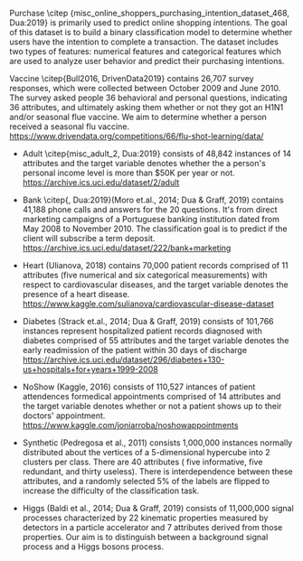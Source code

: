 Purchase \citep {misc_online_shoppers_purchasing_intention_dataset_468, Dua:2019} is primarily used to predict online shopping intentions. The goal of this dataset is to build a binary classification model to determine whether users have the intention to complete a transaction. The dataset includes two types of features: numerical features and categorical features which are used to analyze user behavior and predict their purchasing intentions.

Vaccine \citep{Bull2016, DrivenData2019} contains 26,707 survey responses, which were collected between October 2009 and June 2010. The survey asked people 36 behavioral and personal questions, indicating 36 attributes, and ultimately asking them whether or not they got an H1N1 and/or seasonal flue vaccine. We aim to determine whether a person received a seasonal flu vaccine.
https://www.drivendata.org/competitions/66/flu-shot-learning/data/

- Adult \citep{misc_adult_2, Dua:2019} consists of 48,842 instances of 14 attributes and the target variable denotes whether the a person's personal income level is more than $50K per year or not.
https://archive.ics.uci.edu/dataset/2/adult

- Bank \citep{, Dua:2019}(Moro et.al., 2014; Dua & Graff, 2019) contains 41,188 phone calls and answers for the 20 questions. It's from direct marketing campaigns of a Portuguese banking institution dated from May 2008 to November 2010. The classification goal is to predict if the client will subscribe a term deposit.
https://archive.ics.uci.edu/dataset/222/bank+marketing

- Heart (Ulianova, 2018) contains 70,000 patient records comprised of 11 attributes (five numerical and six categorical measurements) with respect to cardiovascular diseases, and the target variable denotes the presence of a heart disease.
https://www.kaggle.com/sulianova/cardiovascular-disease-dataset

- Diabetes (Strack et.al., 2014; Dua & Graff, 2019) consists of 101,766 instances represent hospitalized patient records diagnosed with diabetes comprised of 55 attributes and the target variable denotes the early readmission of the patient within 30 days of discharge
https://archive.ics.uci.edu/dataset/296/diabetes+130-us+hospitals+for+years+1999-2008

- NoShow (Kaggle, 2016) consists of 110,527 intances of patient attendences formedical appointments comprised of 14 attributes and the target variable denotes whether or not a patient shows up to their doctors' appointment.
https://www.kaggle.com/joniarroba/noshowappointments

- Synthetic (Pedregosa et al., 2011) consists 1,000,000 instances normally distributed about the vertices of a 5-dimensional hypercube into 2 clusters per class. There are 40 attributes (
  five informative, five redundant, and thirty useless). There is interdependence between these attributes, and a randomly selected 5% of the labels are flipped to increase the difficulty of the classification task.

- Higgs (Baldi et al., 2014; Dua & Graff, 2019) consists of 11,000,000 signal processes characterized by 22 kinematic properties measured by detectors in a particle accelerator and 7 attributes derived from those properties. Our aim is to distinguish between a background signal process and a Higgs bosons process.

